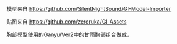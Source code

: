 模型来自 https://github.com/SilentNightSound/GI-Model-Importer

贴图来自 https://github.com/zeroruka/GI_Assets

胸部模型使用的Ganyu/Ver2中的甘雨胸部组合做成。
